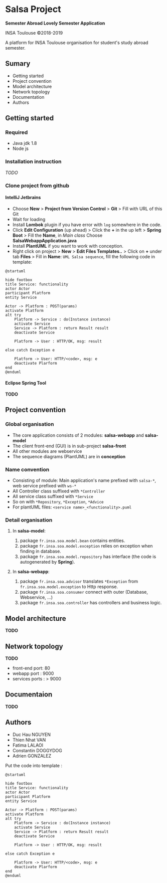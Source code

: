 # Salsa Project

**Semester Abroad Lovely Semester Application** 

INSA Toulouse ©2018-2019

A platform for INSA Toulouse organisation for student's study abroad semester.

## Sumary
* Getting started
* Project convention
* Model architecture
* Network topology
* Documentation
* Authors

## Getting started
### Required
* Java jdk 1.8
* Node js

### Installation instruction
*TODO*

### Clone project from github
#### IntelliJ Jetbrains
* Choose **New** > **Project from Version Control** > **Git** > Fill with URL of this Git
* Wait for loading
* Install **Lombok** plugin if you have error with `log` somewhere in the code.
* Click **Edit Configuration** (up ahead) > 
Click the **+** in the up left > **Spring Boot** > Fill the **Name**, 
in *Main class* Choose **SalsaWebappApplication.java**
* Install **PlantUML** if you want to work with conception.
* Right click on project > **New** > **Edit Files Templates..** > 
Click on **+** under tab **Files** > Fill in **Name**: `UML Salsa sequence`, fill the following code in template: 
```
@startuml

hide footbox
title Service: functionality
actor Actor
participant Platform
entity Service

Actor -> Platform : POST(params)
activate Platform
alt try
    Platform -> Service : do(Instance instance)
    activate Service
    Service -> Platform : return Result result
    deactivate Service
    
    Platform -> User : HTTP/OK, msg: result
    
else catch Exception e
    
    Platform -> User: HTTP/<code>, msg: e
    deactivate Plarform
end
@enduml
```

#### Eclipse Spring Tool
**TODO**

## Project convention
### Global organisation
* The core application consists of 2 modules: **salsa-webapp** and **salsa-model**
* The client front-end (GUI) is in sub-project **salsa-front**
* All other modules are webservice
* The sequence diagrams (PlantUML) are in **conception**

### Name convention
* Consisting of module: Main application's name prefixed with `salsa-*`, web service prefixed with `ws-*`
* All Controller class suffixed with `*Controller`
* All service class suffixed with `*Service`
* So on with `*Repository`, `*Exception`, `*Advice`
* For plantUML files: `<service name>_<functionality>.puml`

### Detail organisation
1. In **salsa-model**: 
    1. package `fr.insa.soa.model.bean` contains entities.
    1. package `fr.insa.soa.model.exception` relies on exception when finding in database.
    1. package `fr.insa.soa.model.repository` has interface (the code is autogenerated by **Spring**).

1. In **salsa-webapp**:
    1. package `fr.insa.soa.advisor` translates `*Exception` from `fr.insa.soa.model.exception` to Http response.
    1. package `fr.insa.soa.consumer` connect with outer (Database, Webservice, ...)
    1. package `fr.insa.soa.controller` has controllers and business logic.
 
## Model architecture
**TODO**

## Network topology
**TODO**
* front-end port: 80
* webapp port : 9000
* services ports : > 9000

## Documentaion
**TODO**

## Authors
* Duc Hau NGUYEN
* Thien Nhat VAN
* Fatima LALAOI
* Constantin DOGGYDOG
* Adrien GONZALEZ

Put the code into template : 
```$xslt
@startuml

hide footbox
title Service: functionality
actor Actor
participant Platform
entity Service

Actor -> Platform : POST(params)
activate Platform
alt try
    Platform -> Service : do(Instance instance)
    activate Service
    Service -> Platform : return Result result
    deactivate Service
    
    Platform -> User : HTTP/OK, msg: result
    
else catch Exception e
    
    Platform -> User: HTTP/<code>, msg: e
    deactivate Plarform
end
@enduml
```